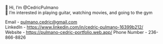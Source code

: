 👋 Hi, I’m @CedricPulmano <br />
👀 I’m interested in playing guitar, watching movies, and going to the gym <br />

Email - pulmano.cedric@gmail.com <br />
LinkedIn - https://www.linkedin.com/in/cedric-pulmano-16399b212/ <br />
Website - https://pulmano-cedric-portfolio.web.app/
Phone Number - 236-866-8826

<!---
CedricPulmano/CedricPulmano is a ✨ special ✨ repository because its `README.md` (this file) appears on your GitHub profile.
You can click the Preview link to take a look at your changes.
--->
